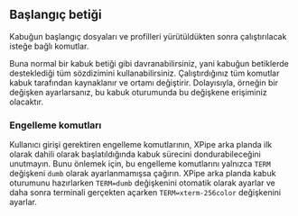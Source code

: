 ## Başlangıç betiği

Kabuğun başlangıç dosyaları ve profilleri yürütüldükten sonra çalıştırılacak isteğe bağlı komutlar.

Buna normal bir kabuk betiği gibi davranabilirsiniz, yani kabuğun betiklerde desteklediği tüm sözdizimini kullanabilirsiniz. Çalıştırdığınız tüm komutlar kabuk tarafından kaynaklanır ve ortamı değiştirir. Dolayısıyla, örneğin bir değişken ayarlarsanız, bu kabuk oturumunda bu değişkene erişiminiz olacaktır.

### Engelleme komutları

Kullanıcı girişi gerektiren engelleme komutlarının, XPipe arka planda ilk olarak dahili olarak başlatıldığında kabuk sürecini dondurabileceğini unutmayın. Bunu önlemek için, bu engelleme komutlarını yalnızca `TERM` değişkeni `dumb` olarak ayarlanmamışsa çağırın. XPipe arka planda kabuk oturumunu hazırlarken `TERM=dumb` değişkenini otomatik olarak ayarlar ve daha sonra terminali gerçekten açarken `TERM=xterm-256color` değişkenini ayarlar.